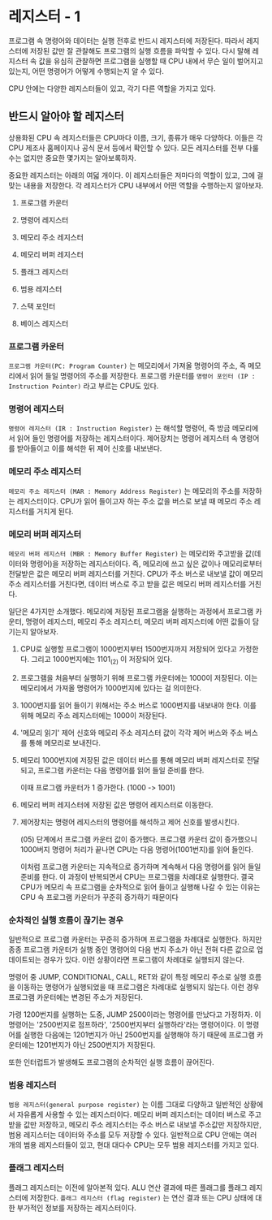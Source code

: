 # 레지스터 - 1

프로그램 속 명령어와 데이터는 실행 전후로 반드시 레지스터에 저장된다. 따라서 레지스터에 저장된 값만 잘 관찰해도 프로그램의 실행 흐름을 파악할 수 있다. 다시 말해 레지스터 속 값을 유심히 관찰하면 프로그램을 실행할 때 CPU 내에서 무슨 일이 벌어지고 있는지, 어떤 명령어가 어떻게 수행되는지 알 수 있다. 

CPU 안에는 다양한 레지스터들이 있고, 각기 다른 역할을 가지고 있다.

## 반드시 알아야 할 레지스터

상용화된 CPU 속 레지스터들은 CPU마다 이름, 크기, 종류가 매우 다양하다. 이들은 각 CPU 제조사 홈페이지나 공식 문서 등에서 확인할 수 있다. 모든 레지스터를 전부 다룰 수는 없지만 중요한 몇가지는 알아보록하자.

중요한 레지스터는 아래의 여덟 개이다. 이 레지스터들은 저마다의 역할이 있고, 그에 걸맞는 내용을 저장한다. 각 레지스터가 CPU 내부에서 어떤 역할을 수행하는지 알아보자.

1. 프로그램 카운터
    
2. 명령어 레지스터
    
3. 메모리 주소 레지스터
    
4. 메모리 버퍼 레지스터
    
5. 플래그 레지스터
    
6. 범용 레지스터
    
7. 스택 포인터
    
8. 베이스 레지스터
    

### 프로그램 카운터

`프로그램 카운터(PC: Program Counter)` 는 메모리에서 가져올 명령어의 주소, 즉 메모리에서 읽어 들일 명령어의 주소를 저장한다. 프로그램 카운터를 `명령어 포인터 (IP : Instruction Pointer)` 라고 부르는 CPU도 있다.

### 명령어 레지스터

`명령어 레지스터 (IR : Instruction Register)` 는 해석할 명령어, 즉 방금 메모리에서 읽어 들인 명령어를 저장하는 레지스터이다. 제어장치는 명령어 레지스터 속 명령어를 받아들이고 이를 해석한 뒤 제어 신호를 내보낸다.

### 메모리 주소 레지스터

`메모리 주소 레지스터 (MAR : Memory Address Register)` 는 메모리의 주소를 저장하는 레지스터이다. CPU가 읽어 들이고자 하는 주소 값을 버스로 보낼 때 메모리 주소 레지스터를 거치게 된다.

### 메모리 버퍼 레지스터

`메모리 버퍼 레지스터 (MBR : Memory Buffer Register)` 는 메모리와 주고받을 값(데이터와 명령어)을 저장하는 레지스터이다. 즉, 메모리에 쓰고 싶은 값이나 메모리로부터 전달받은 값은 메모리 버퍼 레지스터를 거친다. CPU가 주소 버스로 내보낼 값이 메모리 주소 레지스터를 거친다면, 데이터 버스로 주고 받을 값은 메모리 버퍼 레지스터를 거친다.

일단은 4가지만 소개했다. 메모리에 저장된 프로그램을 실행하는 과정에서 프로그램 카운터, 명령어 레지스터, 메모리 주소 레지스터, 메모리 버퍼 레지스터에 어떤 값들이 담기는지 알아보자.

1. CPU로 실행할 프로그램이 1000번지부터 1500번지까지 저장되어 있다고 가정한다. 그리고 1000번지에는 1101<sub>(2)</sub> 이 저장되어 있다.
    
2. 프로그램을 처음부터 실행하기 위해 프로그램 카운터에는 1000이 저장된다. 이는 메모리에서 가져올 명령어가 1000번지에 있다는 걸 의미한다.
    
3. 1000번지를 읽어 들이기 위해서는 주소 버스로 1000번지를 내보내야 한다. 이를 위해 메모리 주소 레지스터에는 1000이 저장된다.
    
4. '메모리 읽기' 제어 신호와 메모리 주소 레지스터 값이 각각 제어 버스와 주소 버스를 통해 메모리로 보내진다.
    
5. 메모리 1000번지에 저장된 값은 데이터 버스를 통해 메모리 버퍼 레지스터로 전달되고, 프로그램 카운터는 다음 명령어를 읽어 들일 준비를 한다.
    
    이때 프로그램 카운터가 1 증가한다. (1000 -> 1001)
    
6. 메모리 버퍼 레지스터에 저장된 값은 명령어 레지스터로 이동한다.
    
7. 제어장치는 명령어 레지스터의 명령어를 해석하고 제어 신호를 발생시킨다.
    
    (05) 단계에서 프로그램 카운터 값이 증가했다. 프로그램 카운터 값이 증가했으니 1000버지 명령어 처리가 끝나면 CPU는 다음 명령어(1001번지)를 읽어 들인다.
        
    
    이처럼 프로그램 카운터는 지속적으로 증가하며 계속해서 다음 명령어를 읽어 들일 준비를 한다. 이 과정이 반복되면서 CPU는 프로그램을 차례대로 실행한다. 결국 CPU가 메모리 속 프로그램을 순차적으로 읽어 들이고 실행해 나갈 수 있는 이유는 CPU 속 프로그램 카운터가 꾸준히 증가하기 때문이다

### 순차적인 실행 흐름이 끊기는 경우

일반적으로 프로그램 카운터는 꾸준히 증가하며 프로그램을 차례대로 실행한다. 하지만 종종 프로그램 카운터가 실행 중인 명령어의 다음 번지 주소가 아닌 전혀 다른 값으로 업데이트되는 경우가 있다. 이런 상황이라면 프로그램이 차례대로 실행되지 않는다.

명령어 중 JUMP, CONDITIONAL, CALL, RET와 같이 특정 메모리 주소로 실행 흐름을 이동하는 명령어가 실행되었을 때 프로그램은 차례대로 실행되지 않는다. 이런 경우 프로그램 카운터에는 변경된 주소가 저장된다.

가령 1200번지를 실행하는 도중, JUMP 2500이라는 명령어를 만났다고 가정하자. 이 명령어는 '2500번지로 점프하라', '2500번지부터 실행하라'라는 명령어이다. 이 명령어를 실행한 다음에는 1201번지가 아닌 2500번지를 실행해야 하기 때문에 프로그램 카운터에는 1201번지가 아닌 2500번지가 저장된다.

또한 인터럽트가 발생해도 프로그램의 순차적인 실행 흐름이 끊어진다.

### 범용 레지스터

`범용 레지스터(general purpose register)` 는 이름 그대로 다양하고 일반적인 상황에서 자유롭게 사용할 수 있는 레지스터이다. 메모리 버퍼 레지스터는 데이터 버스로 주고받을 값만 저장하고, 메모리 주소 레지스터는 주소 버스로 내보낼 주소값만 저장하지만, 범용 레지스터는 데이터와 주소를 모두 저장할 수 있다. 일반적으로 CPU 안에는 여러 개의 범용 레지스터들이 있고, 현대 대다수 CPU는 모두 범용 레지스터를 가지고 있다.

### 플래그 레지스터

플래그 레지스터는 이전에 알아본적 있다. ALU 연산 결과에 따른 플래그를 플래그 레지스터에 저장한다. `플래그 레지스터 (flag register)` 는 연산 결과 또는 CPU 상태에 대한 부가적인 정보를 저장하는 레지스터이다.